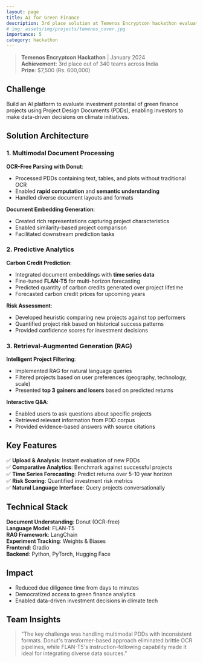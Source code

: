 ```yaml
---
layout: page
title: AI for Green Finance
description: 3rd place solution at Temenos Encryptcon hackathon evaluating climate projects
# img: assets/img/projects/temenos_cover.jpg
importance: 5
category: hackathon
---
```


> **Temenos Encryptcon Hackathon** | January 2024  
> **Achievement**: 3rd place out of 340 teams across India  
> **Prize**: $7,500 (Rs. 600,000)

## Challenge

Build an AI platform to evaluate investment potential of green finance projects using Project Design Documents (PDDs), enabling investors to make data-driven decisions on climate initiatives.

## Solution Architecture

### 1. Multimodal Document Processing

**OCR-Free Parsing with Donut**:
- Processed PDDs containing text, tables, and plots without traditional OCR
- Enabled **rapid computation** and **semantic understanding**
- Handled diverse document layouts and formats

**Document Embedding Generation**:
- Created rich representations capturing project characteristics
- Enabled similarity-based project comparison
- Facilitated downstream prediction tasks

### 2. Predictive Analytics

**Carbon Credit Prediction**:
- Integrated document embeddings with **time series data**
- Fine-tuned **FLAN-T5** for multi-horizon forecasting
- Predicted quantity of carbon credits generated over project lifetime
- Forecasted carbon credit prices for upcoming years

**Risk Assessment**:
- Developed heuristic comparing new projects against top performers
- Quantified project risk based on historical success patterns
- Provided confidence scores for investment decisions

### 3. Retrieval-Augmented Generation (RAG)

**Intelligent Project Filtering**:
- Implemented RAG for natural language queries
- Filtered projects based on user preferences (geography, technology, scale)
- Presented **top 3 gainers and losers** based on predicted returns

**Interactive Q&A**:
- Enabled users to ask questions about specific projects
- Retrieved relevant information from PDD corpus
- Provided evidence-based answers with source citations

## Key Features

✅ **Upload & Analysis**: Instant evaluation of new PDDs  
✅ **Comparative Analytics**: Benchmark against successful projects  
✅ **Time Series Forecasting**: Predict returns over 5-10 year horizon  
✅ **Risk Scoring**: Quantified investment risk metrics  
✅ **Natural Language Interface**: Query projects conversationally

## Technical Stack

**Document Understanding**: Donut (OCR-free)  
**Language Model**: FLAN-T5  
**RAG Framework**: LangChain  
**Experiment Tracking**: Weights & Biases  
**Frontend**: Gradio  
**Backend**: Python, PyTorch, Hugging Face

## Impact

- Reduced due diligence time from days to minutes
- Democratized access to green finance analytics
- Enabled data-driven investment decisions in climate tech


## Team Insights

> "The key challenge was handling multimodal PDDs with inconsistent formats. Donut's transformer-based approach eliminated brittle OCR pipelines, while FLAN-T5's instruction-following capability made it ideal for integrating diverse data sources."